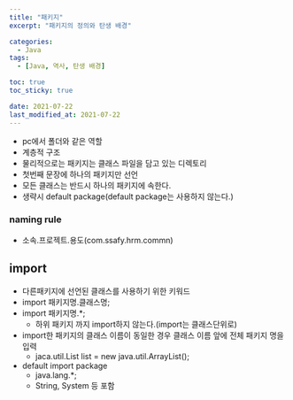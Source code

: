 ```yaml
---
title: "패키지"
excerpt: "패키지의 정의와 탄생 배경"

categories:
  - Java
tags:
  - [Java, 역사, 탄생 배경]

toc: true
toc_sticky: true

date: 2021-07-22
last_modified_at: 2021-07-22
---
```


- pc에서 폴더와 같은 역할
- 계층적 구조
- 물리적으로는 패키지는 클래스 파일을 담고 있는 디렉토리
- 첫번째 문장에 하나의 패키지만 선언
- 모든 클래스는 반드시 하나의 패키지에 속한다.
- 생략시 default package(default package는 사용하지 않는다.)

### naming rule

- 소속.프로젝트.용도(com.ssafy.hrm.commn)

## import

- 다른패키지에 선언된 클래스를 사용하기 위한 키워드
- import 패키지명.클래스명;
- import 패키지명.\*;
  - 하위 패키지 까지 import하지 않는다.(import는 클래스단위로)
- import한 패키지의 클래스 이름이 동일한 경우 클래스 이름 앞에 전체 패키지 명을 입력
  - jaca.util.List list = new java.util.ArrayList();
- default import package
  - java.lang.\*;
  - String, System 등 포함
